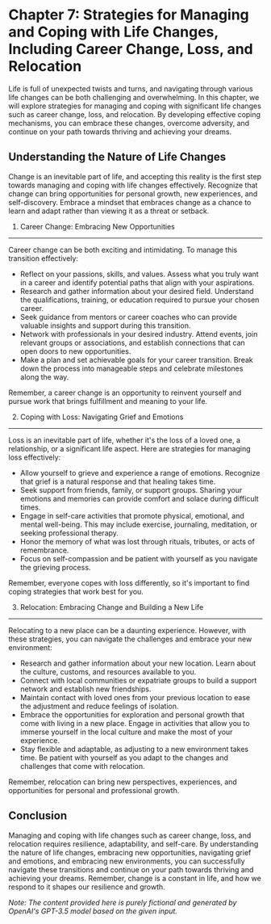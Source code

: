 Chapter 7: Strategies for Managing and Coping with Life Changes, Including Career Change, Loss, and Relocation
==============================================================================================================

Life is full of unexpected twists and turns, and navigating through various life changes can be both challenging and overwhelming. In this chapter, we will explore strategies for managing and coping with significant life changes such as career change, loss, and relocation. By developing effective coping mechanisms, you can embrace these changes, overcome adversity, and continue on your path towards thriving and achieving your dreams.

Understanding the Nature of Life Changes
----------------------------------------

Change is an inevitable part of life, and accepting this reality is the first step towards managing and coping with life changes effectively. Recognize that change can bring opportunities for personal growth, new experiences, and self-discovery. Embrace a mindset that embraces change as a chance to learn and adapt rather than viewing it as a threat or setback.

1. Career Change: Embracing New Opportunities
---------------------------------------------

Career change can be both exciting and intimidating. To manage this transition effectively:

* Reflect on your passions, skills, and values. Assess what you truly want in a career and identify potential paths that align with your aspirations.
* Research and gather information about your desired field. Understand the qualifications, training, or education required to pursue your chosen career.
* Seek guidance from mentors or career coaches who can provide valuable insights and support during this transition.
* Network with professionals in your desired industry. Attend events, join relevant groups or associations, and establish connections that can open doors to new opportunities.
* Make a plan and set achievable goals for your career transition. Break down the process into manageable steps and celebrate milestones along the way.

Remember, a career change is an opportunity to reinvent yourself and pursue work that brings fulfillment and meaning to your life.

2. Coping with Loss: Navigating Grief and Emotions
--------------------------------------------------

Loss is an inevitable part of life, whether it's the loss of a loved one, a relationship, or a significant life aspect. Here are strategies for managing loss effectively:

* Allow yourself to grieve and experience a range of emotions. Recognize that grief is a natural response and that healing takes time.
* Seek support from friends, family, or support groups. Sharing your emotions and memories can provide comfort and solace during difficult times.
* Engage in self-care activities that promote physical, emotional, and mental well-being. This may include exercise, journaling, meditation, or seeking professional therapy.
* Honor the memory of what was lost through rituals, tributes, or acts of remembrance.
* Focus on self-compassion and be patient with yourself as you navigate the grieving process.

Remember, everyone copes with loss differently, so it's important to find coping strategies that work best for you.

3. Relocation: Embracing Change and Building a New Life
-------------------------------------------------------

Relocating to a new place can be a daunting experience. However, with these strategies, you can navigate the challenges and embrace your new environment:

* Research and gather information about your new location. Learn about the culture, customs, and resources available to you.
* Connect with local communities or expatriate groups to build a support network and establish new friendships.
* Maintain contact with loved ones from your previous location to ease the adjustment and reduce feelings of isolation.
* Embrace the opportunities for exploration and personal growth that come with living in a new place. Engage in activities that allow you to immerse yourself in the local culture and make the most of your experience.
* Stay flexible and adaptable, as adjusting to a new environment takes time. Be patient with yourself as you adapt to the changes and challenges that come with relocation.

Remember, relocation can bring new perspectives, experiences, and opportunities for personal and professional growth.

Conclusion
----------

Managing and coping with life changes such as career change, loss, and relocation requires resilience, adaptability, and self-care. By understanding the nature of life changes, embracing new opportunities, navigating grief and emotions, and embracing new environments, you can successfully navigate these transitions and continue on your path towards thriving and achieving your dreams. Remember, change is a constant in life, and how we respond to it shapes our resilience and growth.

*Note: The content provided here is purely fictional and generated by OpenAI's GPT-3.5 model based on the given input.*
